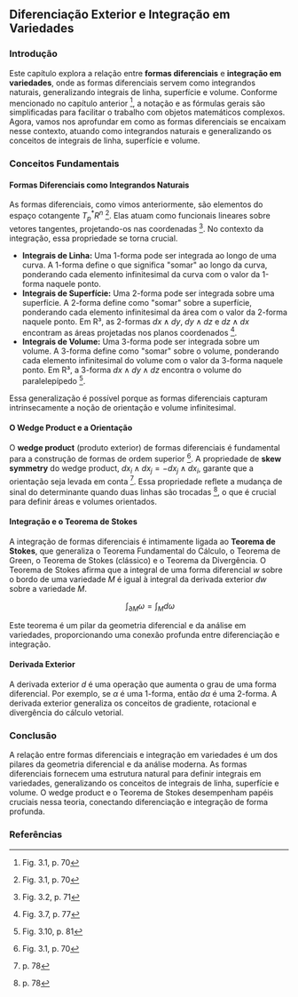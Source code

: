 ## Diferenciação Exterior e Integração em Variedades

### Introdução
Este capítulo explora a relação entre **formas diferenciais** e **integração em variedades**, onde as formas diferenciais servem como integrandos naturais, generalizando integrais de linha, superfície e volume. Conforme mencionado no capítulo anterior [^1], a notação e as fórmulas gerais são simplificadas para facilitar o trabalho com objetos matemáticos complexos. Agora, vamos nos aprofundar em como as formas diferenciais se encaixam nesse contexto, atuando como integrandos naturais e generalizando os conceitos de integrais de linha, superfície e volume.

### Conceitos Fundamentais

#### Formas Diferenciais como Integrandos Naturais
As formas diferenciais, como vimos anteriormente, são elementos do espaço cotangente $T_p^*R^n$ [^1]. Elas atuam como funcionais lineares sobre vetores tangentes, projetando-os nas coordenadas [^2]. No contexto da integração, essa propriedade se torna crucial.

*   **Integrais de Linha:** Uma 1-forma pode ser integrada ao longo de uma curva. A 1-forma define o que significa "somar" ao longo da curva, ponderando cada elemento infinitesimal da curva com o valor da 1-forma naquele ponto.
*   **Integrais de Superfície:** Uma 2-forma pode ser integrada sobre uma superfície. A 2-forma define como "somar" sobre a superfície, ponderando cada elemento infinitesimal da área com o valor da 2-forma naquele ponto. Em R³, as 2-formas $dx \wedge dy$, $dy \wedge dz$ e $dz \wedge dx$ encontram as áreas projetadas nos planos coordenados [^7].
*   **Integrais de Volume:** Uma 3-forma pode ser integrada sobre um volume. A 3-forma define como "somar" sobre o volume, ponderando cada elemento infinitesimal do volume com o valor da 3-forma naquele ponto. Em R³, a 3-forma $dx \wedge dy \wedge dz$ encontra o volume do paralelepípedo [^8].

Essa generalização é possível porque as formas diferenciais capturam intrinsecamente a noção de orientação e volume infinitesimal.

#### O Wedge Product e a Orientação
O **wedge product** (produto exterior) de formas diferenciais é fundamental para a construção de formas de ordem superior [^1].  A propriedade de **skew symmetry** do wedge product, $dx_i \wedge dx_j = -dx_j \wedge dx_i$, garante que a orientação seja levada em conta [^9]. Essa propriedade reflete a mudança de sinal do determinante quando duas linhas são trocadas [^9], o que é crucial para definir áreas e volumes orientados.

#### Integração e o Teorema de Stokes
A integração de formas diferenciais é intimamente ligada ao **Teorema de Stokes**, que generaliza o Teorema Fundamental do Cálculo, o Teorema de Green, o Teorema de Stokes (clássico) e o Teorema da Divergência.  O Teorema de Stokes afirma que a integral de uma forma diferencial $w$ sobre o bordo de uma variedade $M$ é igual à integral da derivada exterior $dw$ sobre a variedade $M$.

$$\
\int_{\partial M} \omega = \int_M d\omega
$$

Este teorema é um pilar da geometria diferencial e da análise em variedades, proporcionando uma conexão profunda entre diferenciação e integração.

#### Derivada Exterior

A derivada exterior $d$ é uma operação que aumenta o grau de uma forma diferencial. Por exemplo, se $\alpha$ é uma 1-forma, então $d\alpha$ é uma 2-forma. A derivada exterior generaliza os conceitos de gradiente, rotacional e divergência do cálculo vetorial.

### Conclusão
A relação entre formas diferenciais e integração em variedades é um dos pilares da geometria diferencial e da análise moderna. As formas diferenciais fornecem uma estrutura natural para definir integrais em variedades, generalizando os conceitos de integrais de linha, superfície e volume. O wedge product e o Teorema de Stokes desempenham papéis cruciais nessa teoria, conectando diferenciação e integração de forma profunda.

### Referências
[^1]: Fig. 3.1, p. 70
[^2]: Fig. 3.2, p. 71
[^3]: Fig. 3.3, p. 72
[^4]: Fig. 3.4, p. 73
[^5]: Fig. 3.5, p. 74
[^6]: Fig. 3.6, p. 76
[^7]: Fig. 3.7, p. 77
[^8]: Fig. 3.10, p. 81
[^9]: p. 78
<!-- END -->